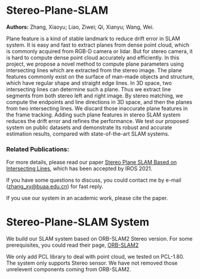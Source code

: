 # Stereo-Plane-SLAM
**Authors:** 
Zhang, Xiaoyu; Liao, Ziwei; Qi, Xianyu; Wang, Wei. 

Plane  feature  is  a  kind  of  stable  landmark  to reduce drift error in SLAM system. It is easy and fast to extract planes  from  dense  point  cloud,  which  is  commonly  acquired from RGB-D camera or lidar. But for stereo camera, it is hard to compute dense point cloud accurately and efficiently. In this project, we propose a novel method to compute plane parameters using  intersecting  lines  which  are  extracted  from  the  stereo image.  The  plane  features  commonly  exist  on  the  surface  of man-made  objects  and  structure,  which  have  regular  shape and  straight  edge  lines.  In  3D  space,  two  intersecting  lines can  determine  such  a  plane.  Thus  we  extract  line  segments from both stereo left and right image. By stereo matching, we compute  the  endpoints  and  line  directions  in  3D  space,  and then  the  planes  from  two  intersecting  lines.  We  discard  those inaccurate  plane  features  in  the  frame  tracking.  Adding  such plane  features  in  stereo  SLAM  system  reduces  the  drift  error and  refines  the  performance.  We  test  our  proposed  system  on public  datasets  and  demonstrate  its  robust  and  accurate  estimation results, compared with state-of-the-art SLAM systems.

### Related Publications:
For more details, please read our paper [Stereo  Plane  SLAM  Based  on  Intersecting  Lines](https://arxiv.org/abs/2008.08218), which has been accepted by IROS 2021.

If you have some questions to discuss, you could contact me by e-mail (zhang_xy@buaa.edu.cn) for fast reply.

If you use our system in an academic work, please cite the paper.


# Stereo-Plane-SLAM System
We build our SLAM system based on ORB-SLAM2 Stereo version. For some prerequisites, you could read their page, [ORB-SLAM2](https://github.com/raulmur/ORB_SLAM2)

We only add PCL library to deal with point cloud, we tested on PCL-1.80. The system only supports Stereo sensor. We have not removed those unrelevent components coming from ORB-SLAM2.
